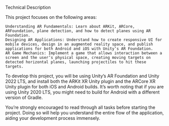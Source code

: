 Technical Description

This project focuses on the following areas:

    Understanding AR Fundamentals: Learn about ARKit, ARCore, ARFoundation, plane detection, and how to detect planes using AR Foundation.
    Designing AR Applications: Understand how to create responsive UI for mobile devices, design in an augmented reality space, and publish applications for both Android and iOS with Unity’s AR Foundation.
    AR Game Mechanics: Implement a game that allows interaction between a screen and the user’s physical space, creating moving targets on detected horizontal planes, launching projectiles to hit these targets.

To develop this project, you will be using Unity’s AR Foundation and Unity 2022 LTS, and install both the ARKit XR Unity plugin and the ARCore XR Unity plugin for both iOS and Android builds. It’s worth noting that if you are using Unity 2020 LTS, you might need to build for Android with a different version of Gradle.

You’re strongly encouraged to read through all tasks before starting the project. Doing so will help you understand the entire flow of the application, aiding your development process immensely.